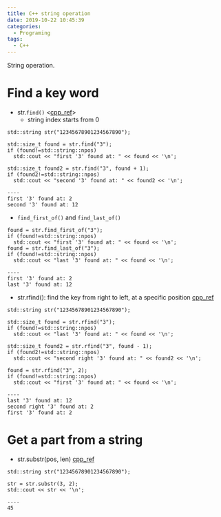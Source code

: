 ```yaml
---
title: C++ string operation
date: 2019-10-22 10:45:39
categories:
  - Programing
tags:
  - C++
---
```


String operation.

<!--more-->

# Find a key word

* str.`find()` <[cpp_ref](http://www.cplusplus.com/reference/string/string/find/)>
  - string index starts from 0
```
std::string str("12345678901234567890");

std::size_t found = str.find("3");
if (found!=std::string::npos)
  std::cout << "first '3' found at: " << found << '\n';

std::size_t found2 = str.find("3", found + 1);
if (found2!=std::string::npos)
  std::cout << "second '3' found at: " << found2 << '\n';

----
first '3' found at: 2
second '3' found at: 12
```
  - `find_first_of()` and `find_last_of()`
```
found = str.find_first_of("3");
if (found!=std::string::npos)
  std::cout << "first '3' found at: " << found << '\n';
found = str.find_last_of("3");
if (found!=std::string::npos)
  std::cout << "last '3' found at: " << found << '\n';

----
first '3' found at: 2
last '3' found at: 12
```
* str.rfind(): find the key from right to left, at a specific position [cpp_ref](http://www.cplusplus.com/reference/string/string/rfind/)
```
std::string str("12345678901234567890");

std::size_t found = str.rfind("3");
if (found!=std::string::npos)
  std::cout << "last '3' found at: " << found << '\n';

std::size_t found2 = str.rfind("3", found - 1);
if (found2!=std::string::npos)
  std::cout << "second right '3' found at: " << found2 << '\n';

found = str.rfind("3", 2);
if (found!=std::string::npos)
  std::cout << "first '3' found at: " << found << '\n';

----
last '3' found at: 12
second right '3' found at: 2
first '3' found at: 2
```

# Get a part from a string

* str.substr(pos, len) [cpp_ref](http://www.cplusplus.com/reference/string/string/substr/)
```
std::string str("12345678901234567890");

str = str.substr(3, 2);
std::cout << str << '\n';

----
45
```


